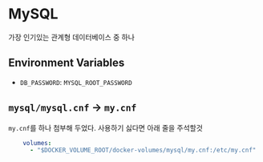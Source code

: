 # MySQL

가장 인기있는 관계형 데이터베이스 중 하나

## Environment Variables

- `DB_PASSWORD`: `MYSQL_ROOT_PASSWORD`


## `mysql/mysql.cnf` -> `my.cnf`

`my.cnf`를 하나 첨부해 두었다. 사용하기 싫다면 아래 줄을 주석할것

```yaml
    volumes:
      - "$DOCKER_VOLUME_ROOT/docker-volumes/mysql/my.cnf:/etc/my.cnf"
```